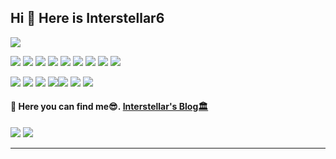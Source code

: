 

## Hi 👋 Here is Interstellar6

![](https://github-readme-streak-stats.herokuapp.com/?user=Interstellar6&show_icons=true&locale=en&layout=compact&theme=radical&line_height=0)

![](https://img.shields.io/badge/-JavaScript-black?style=flat-square&logo=javascript) ![](https://img.shields.io/badge/-Nodejs-black?style=flat-square&logo=Node.js) ![](https://img.shields.io/badge/-Rust-black?style=flat-square&logo=rust) ![](https://img.shields.io/badge/-Python-black?style=flat-square&logo=python&logoColor=white) ![](https://img.shields.io/badge/-SurrealDB-black?style=flat-square&logo=surrealdb) ![](https://img.shields.io/badge/-Tauri-black?style=flat-square&logo=tauri) ![](https://img.shields.io/badge/-MySQL-black?style=flat-square&logo=mysql) ![](https://img.shields.io/badge/-Git-black?style=flat-square&logo=git) ![](https://img.shields.io/badge/-GitHub-black?style=flat-square&logo=github)

![](https://img.shields.io/badge/Windows-0078D6?style=for-the-badge&logo=windows&logoColor=white) ![](https://img.shields.io/badge/Linux-FCC624?style=for-the-badge&logo=linux&logoColor=black) ![](https://img.shields.io/badge/VS_Code-007ACC?style=for-the-badge&logo=visual-studio-code&logoColor=white) ![](https://img.shields.io/badge/JetBrains-000000?style=for-the-badge&logo=jetbrains&logoColor=white)![](https://img.shields.io/badge/Intel-0071C5?style=for-the-badge&logo=intel&logoColor=white) ![](https://img.shields.io/badge/NVIDIA-76B900?style=for-the-badge&logo=nvidia&logoColor=white) ![](https://img.shields.io/badge/ASUS-0096D6?style=for-the-badge&logo=asus&logoColor=white)



#### 🏡 Here you can find me😎. [Interstellar's Blog🏛️](https://interstellar6.github.io/)





![](https://github-readme-stats.vercel.app/api?username=Interstellar6&count_private=true&layout=compact&show_icons=true&theme=tokyonight&include_all_commits=true) ![](https://github-readme-stats.vercel.app/api/top-langs/?username=Interstellar6&theme=radical)



---



